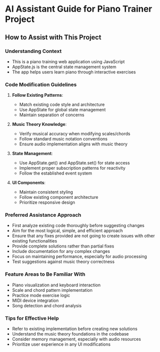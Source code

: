 # AI Assistant Guide for Piano Trainer Project

## How to Assist with This Project

### Understanding Context
- This is a piano training web application using JavaScript
- AppState.js is the central state management system
- The app helps users learn piano through interactive exercises

### Code Modification Guidelines
1. **Follow Existing Patterns**:
   - Match existing code style and architecture
   - Use AppState for global state management
   - Maintain separation of concerns

2. **Music Theory Knowledge**:
   - Verify musical accuracy when modifying scales/chords
   - Follow standard music notation conventions
   - Ensure audio implementation aligns with music theory

3. **State Management**:
   - Use AppState.get() and AppState.set() for state access
   - Implement proper subscription patterns for reactivity 
   - Follow the established event system

4. **UI Components**:
   - Maintain consistent styling
   - Follow existing component architecture
   - Prioritize responsive design

### Preferred Assistance Approach
- First analyze existing code thoroughly before suggesting changes
- Aim for the  most logical, simple, and efficient approach
- Ensure that any fixes provided are not going to create issues with other existing functionalities
- Provide complete solutions rather than partial fixes
- Include documentation for any complex changes
- Focus on maintaining performance, especially for audio processing
- Test suggestions against music theory correctness

### Feature Areas to Be Familiar With
- Piano visualization and keyboard interaction
- Scale and chord pattern implementation
- Practice mode exercise logic
- MIDI device integration
- Song detection and chord analysis

### Tips for Effective Help
- Refer to existing implementation before creating new solutions
- Understand the music theory foundations in the codebase
- Consider memory management, especially with audio resources
- Prioritize user experience in any UI modifications 